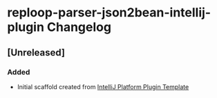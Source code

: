 <!-- Keep a Changelog guide -> https://keepachangelog.com -->

# reploop-parser-json2bean-intellij-plugin Changelog

## [Unreleased]
### Added
- Initial scaffold created from [IntelliJ Platform Plugin Template](https://github.com/JetBrains/intellij-platform-plugin-template)
